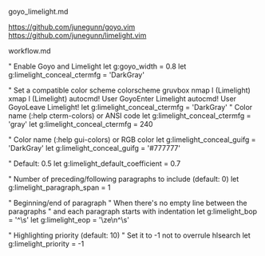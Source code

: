 goyo_limelight.md

https://github.com/junegunn/goyo.vim
https://github.com/junegunn/limelight.vim

workflow.md



" Enable Goyo and Limelight
let g:goyo_width = 0.8
let g:limelight_conceal_ctermfg = 'DarkGray'

" Set a compatible color scheme
colorscheme gruvbox
nmap <Leader>l <Plug>(Limelight)
xmap <Leader>l <Plug>(Limelight)
autocmd! User GoyoEnter Limelight
autocmd! User GoyoLeave Limelight!
let g:limelight_conceal_ctermfg = 'DarkGray'
" Color name (:help cterm-colors) or ANSI code
let g:limelight_conceal_ctermfg = 'gray'
let g:limelight_conceal_ctermfg = 240

" Color name (:help gui-colors) or RGB color
let g:limelight_conceal_guifg = 'DarkGray'
let g:limelight_conceal_guifg = '#777777'

" Default: 0.5
let g:limelight_default_coefficient = 0.7

" Number of preceding/following paragraphs to include (default: 0)
let g:limelight_paragraph_span = 1

" Beginning/end of paragraph
"   When there's no empty line between the paragraphs
"   and each paragraph starts with indentation
let g:limelight_bop = '^\s'
let g:limelight_eop = '\ze\n^\s'

" Highlighting priority (default: 10)
"   Set it to -1 not to overrule hlsearch
let g:limelight_priority = -1


